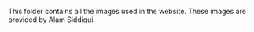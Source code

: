This folder contains all the images used in the website. These images are provided by Alam Siddiqui.